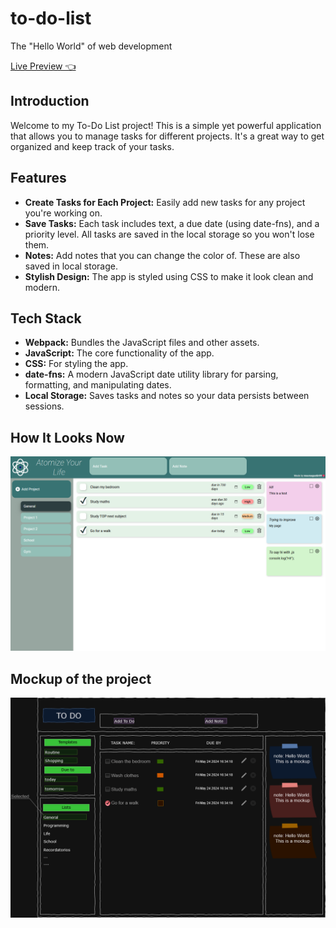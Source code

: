 # to-do-list

The "Hello World" of web development

[Live Preview 👈](https://mauroagustin99.github.io/to-do-list/)

## Introduction

Welcome to my To-Do List project! This is a simple yet powerful application that allows you to manage tasks for different projects. It's a great way to get organized and keep track of your tasks.

## Features

- **Create Tasks for Each Project:** Easily add new tasks for any project you're working on.
- **Save Tasks:** Each task includes text, a due date (using date-fns), and a priority level. All tasks are saved in the local storage so you won't lose them.
- **Notes:** Add notes that you can change the color of. These are also saved in local storage.
- **Stylish Design:** The app is styled using CSS to make it look clean and modern.

## Tech Stack

- **Webpack:** Bundles the JavaScript files and other assets.
- **JavaScript:** The core functionality of the app.
- **CSS:** For styling the app.
- **date-fns:** A modern JavaScript date utility library for parsing, formatting, and manipulating dates.
- **Local Storage:** Saves tasks and notes so your data persists between sessions.

## How It Looks Now

![Current Look](./img/Screenshot.png)

## Mockup of the project

![First Mockup](./img/To-Do-Mockup.png)
